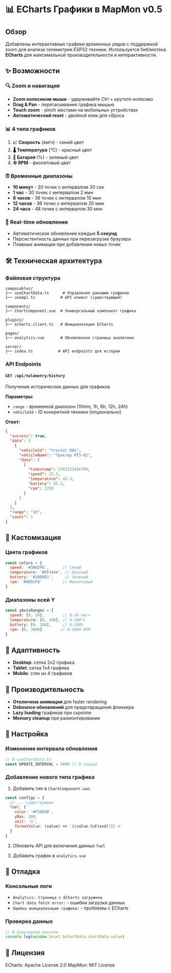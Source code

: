# 📊 ECharts Графики в MapMon v0.5

## Обзор

Добавлены интерактивные графики временных рядов с поддержкой zoom для анализа телеметрии ESP32 техники. Используется библиотека **ECharts** для максимальной производительности и интерактивности.

## ✨ Возможности

### 🔍 **Zoom и навигация**
- **Zoom колесиком мыши** - удерживайте Ctrl + крутите колесико
- **Drag & Pan** - перетаскивание графика мышью
- **Touch zoom** - pinch жестами на мобильных устройствах
- **Автоматический reset** - двойной клик для сброса

### 📊 **4 типа графиков**
1. **📈 Скорость** (км/ч) - синий цвет
2. **🌡️ Температура** (°C) - красный цвет  
3. **🔋 Батарея** (%) - зеленый цвет
4. **⚙️ RPM** - фиолетовый цвет

### ⏰ **Временные диапазоны**
- **10 минут** - 20 точек с интервалом 30 сек
- **1 час** - 30 точек с интервалом 2 мин
- **6 часов** - 36 точек с интервалом 10 мин
- **12 часов** - 36 точек с интервалом 20 мин
- **24 часа** - 48 точек с интервалом 30 мин

### 🔄 **Real-time обновления**
- Автоматическое обновление каждые **5 секунд**
- Персистентность данных при перезагрузке браузера
- Плавные анимации при добавлении новых точек

## 🛠️ Техническая архитектура

### Файловая структура
```
composables/
├── useChartData.ts      # Управление данными графиков
├── useApi.ts           # API клиент (существующий)

components/
├── ChartComponent.vue  # Универсальный компонент графика

plugins/
├── echarts.client.ts   # Инициализация ECharts

pages/
├── analytics.vue       # Обновленная страница аналитики

server/
├── index.ts           # API endpoints для истории
```

### API Endpoints

#### `GET /api/telemetry/history`
Получение исторических данных для графиков.

**Параметры:**
- `range` - временной диапазон (10min, 1h, 6h, 12h, 24h)
- `vehicleId` - ID конкретной техники (опционально)

**Ответ:**
```json
{
  "success": true,
  "data": [
    {
      "vehicleId": "tractor_001",
      "vehicleName": "Трактор МТЗ-82", 
      "data": [
        {
          "timestamp": 1703123456789,
          "speed": 15.5,
          "temperature": 42.3,
          "battery": 85.2,
          "rpm": 1250
        }
      ]
    }
  ],
  "range": "1h",
  "count": 1
}
```

## 🎨 Кастомизация

### Цвета графиков
```javascript
const colors = {
  speed: '#3B82F6',      // Синий
  temperature: '#EF4444', // Красный
  battery: '#10B981',     // Зеленый
  rpm: '#8B5CF6'         // Фиолетовый
}
```

### Диапазоны осей Y
```javascript
const yAxisRanges = {
  speed: [0, 50],        // 0-50 км/ч
  temperature: [0, 100], // 0-100°C
  battery: [0, 100],     // 0-100%
  rpm: [0, 3000]        // 0-3000 RPM
}
```

## 📱 Адаптивность

- **Desktop**: сетка 2x2 графика
- **Tablet**: сетка 1x4 графика  
- **Mobile**: стек из 4 графиков

## 🚀 Производительность

- **Отключена анимация** для faster rendering
- **Debounce обновлений** для предотвращения фликкера
- **Lazy loading** графиков при скролле
- **Memory cleanup** при размонтировании

## 🔧 Настройка

### Изменение интервала обновления
```javascript
// В useChartData.ts
const UPDATE_INTERVAL = 5000 // 5 секунд
```

### Добавление нового типа графика
1. Добавить тип в `ChartComponent.vue`:
```javascript
const configs = {
  // ... существующие
  fuel: {
    color: '#F59E0B',
    yMax: 100,
    unit: 'л',
    formatValue: (value) => `${value.toFixed(1)} л`
  }
}
```

2. Обновить API для включения данных `fuel`

3. Добавить график в `analytics.vue`

## 🐛 Отладка

### Консольные логи
- `Analytics: Страница с ECharts загружена`
- `Chart data fetch error:` - ошибки загрузки данных
- `Ошибка инициализации графика:` - проблемы с ECharts

### Проверка данных
```javascript
// В браузерной консоли
console.log(window.$nuxt.$chartData.chartData.value)
```

## 📄 Лицензия

ECharts: Apache License 2.0
MapMon: MIT License 